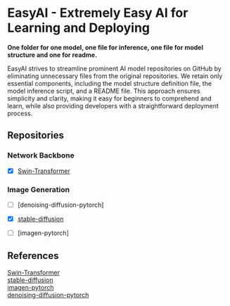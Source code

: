 # EasyAI - Extremely Easy AI for Learning and Deploying

**One folder for one model, one file for inference, one file for model structure and one for readme.**  

EasyAI strives to streamline prominent AI model repositories on GitHub by eliminating unnecessary files from the original repositories. We retain only essential components, including the model structure definition file, the model inference script, and a README file. This approach ensures simplicity and clarity, making it easy for beginners to comprehend and learn, while also providing developers with a straightforward deployment process.  

## Repositories
### Network Backbone
- [x] [Swin-Transformer](Swin-Transformer)

### Image Generation
- [ ] [denoising-diffusion-pytorch]
- [x] [stable-diffusion](stable-diffusion)
- [ ] [imagen-pytorch]


## References
[Swin-Transformer](https://github.com/microsoft/Swin-Transformer)  
[stable-diffusion](https://github.com/CompVis/stable-diffusion)  
[imagen-pytorch](https://github.com/lucidrains/imagen-pytorch)  
[denoising-diffusion-pytorch](https://github.com/lucidrains/denoising-diffusion-pytorch)  